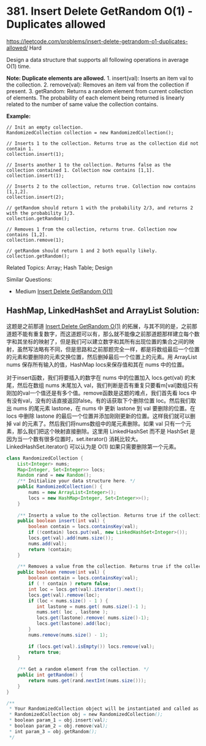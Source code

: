 # 381. Insert Delete GetRandom O(1) - Duplicates allowed
<https://leetcode.com/problems/insert-delete-getrandom-o1-duplicates-allowed/>
Hard

Design a data structure that supports all following operations in average O(1) time.

**Note: Duplicate elements are allowed.**
    1. insert(val): Inserts an item val to the collection.
    2. remove(val): Removes an item val from the collection if present.
    3. getRandom: Returns a random element from current collection of elements. The probability of each element being returned is linearly related to the number of same value the collection contains.

**Example:**

    // Init an empty collection.
    RandomizedCollection collection = new RandomizedCollection();

    // Inserts 1 to the collection. Returns true as the collection did not contain 1.
    collection.insert(1);

    // Inserts another 1 to the collection. Returns false as the collection contained 1. Collection now contains [1,1].
    collection.insert(1);

    // Inserts 2 to the collection, returns true. Collection now contains [1,1,2].
    collection.insert(2);

    // getRandom should return 1 with the probability 2/3, and returns 2 with the probability 1/3.
    collection.getRandom();

    // Removes 1 from the collection, returns true. Collection now contains [1,2].
    collection.remove(1);

    // getRandom should return 1 and 2 both equally likely.
    collection.getRandom();


Related Topics: Array; Hash Table; Design

Similar Questions: 
* Medium [Insert Delete GetRandom O(1)](https://leetcode.com/problems/insert-delete-getrandom-o1/)

## HashMap, LinkedHashSet and ArrayList Solution: 
这题是之前那道 [Insert Delete GetRandom O(1)](https://leetcode.com/problems/insert-delete-getrandom-o1/) 的拓展，与其不同的是，之前那道题不能有重复数字，而这道题可以有，那么就不能像之前那道题那样建立每个数字和其坐标的映射了，但是我们可以建立数字和其所有出现位置的集合之间的映射，虽然写法略有不同，但是思路和之前那题完全一样，都是将数组最后一个位置的元素和要删除的元素交换位置，然后删掉最后一个位置上的元素。用 ArrayList nums 保存所有输入的值，HashMap locs来保存值和其在 nums 中的位置。

对于insert函数，我们将要插入的数字在 nums 中的位置加入 locs.get(val) 的末尾，然后在数组 nums 末尾加入 val，我们判断是否有重复只要看m[val]数组只有刚加的val一个值还是有多个值。remove函数是这题的难点，我们首先看 locs 中有没有val，没有的话直接返回false。有的话获取下个删除位置 loc。然后我们取出 nums 的尾元素 lastone，在 nums 中 更新 lastone 到 val 要删除的位置。在 locs 中删除 lastone 的最后一个位置并添加刚刚更新的位置。这样我们就可以删掉 val 的元素了。然后我们将nums数组中的尾元素删除。如果 val 只有一个元素，那么我们把这个映射直接删除。这里用 LinkedHashSet 而不是 HashSet 是因为当一个数有很多位置时，set.iterator() 消耗比较大。LinkedHashSet.iterator() 可以认为是 O(1) 如果只需要删除第一个元素。

```java
class RandomizedCollection {
    List<Integer> nums;
    Map<Integer, Set<Integer>> locs;
    Random rand = new Random();
    /** Initialize your data structure here. */
    public RandomizedCollection() {
        nums = new ArrayList<Integer>();
	    locs = new HashMap<Integer, Set<Integer>>();
    }
    
    /** Inserts a value to the collection. Returns true if the collection did not already contain the specified element. */
    public boolean insert(int val) {
        boolean contain = locs.containsKey(val);
	    if (!contain) locs.put(val, new LinkedHashSet<Integer>()); 
	    locs.get(val).add(nums.size());        
	    nums.add(val);
	    return !contain;
    }
    
    /** Removes a value from the collection. Returns true if the collection contained the specified element. */
    public boolean remove(int val) {
        boolean contain = locs.containsKey(val);
	    if ( ! contain ) return false;
	    int loc = locs.get(val).iterator().next();
	    locs.get(val).remove(loc);
	    if (loc < nums.size() - 1 ) {
	       int lastone = nums.get( nums.size()-1 );
	       nums.set( loc , lastone );
	       locs.get(lastone).remove( nums.size()-1);
	       locs.get(lastone).add(loc);
	    }
	    nums.remove(nums.size() - 1);
	   
	    if (locs.get(val).isEmpty()) locs.remove(val);
	    return true;
    }
    
    /** Get a random element from the collection. */
    public int getRandom() {
        return nums.get(rand.nextInt(nums.size()));
    }
}

/**
 * Your RandomizedCollection object will be instantiated and called as such:
 * RandomizedCollection obj = new RandomizedCollection();
 * boolean param_1 = obj.insert(val);
 * boolean param_2 = obj.remove(val);
 * int param_3 = obj.getRandom();
 */
```